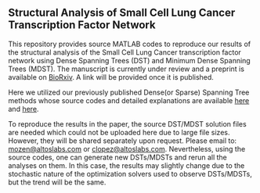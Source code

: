 ## Structural Analysis of Small Cell Lung Cancer Transcription Factor Network
This repository provides source MATLAB codes to reproduce our results of the structural analysis of the Small Cell Lung Cancer transcription factor network using Dense Spanning Trees (DST) and Minimum Dense Spanning Trees (MDST). The manuscript is currently under review and a preprint is available on [BioRxiv](https://doi.org/10.1101/2023.04.01.535226). A link will be provided once it is published.


Here we utilized our previously published Dense(or Sparse) Spanning Tree methods whose source codes and detailed explanations are available [here](https://github.com/mustafaozen/Dense-Sparse-Spanning-Trees) and [here](http://www.iapress.org/index.php/soic/article/view/855).

To reproduce the results in the paper, the source DST/MDST solution files are needed which could not be uploaded here due to large file sizes. However, they will be shared separately upon request. Please email to: mozen@altoslabs.com or clopez@altoslabs.com. Nevertheless, using the source codes, one can generate new DSTs/MDSTs and rerun all the analyses on them. In this case, the results may slightly change due to the stochastic nature of the optimization solvers used to observe DSTs/MDSTs, but the trend will be the same.
